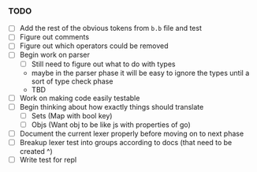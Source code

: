 ### TODO

- [ ] Add the rest of the obvious tokens from `b.b` file and test
- [ ] Figure out comments
- [ ] Figure out which operators could be removed
- [ ] Begin work on parser
  - [ ] Still need to figure out what to do with types
  - maybe in the parser phase it will be easy to ignore the types until a sort of type check phase
  - TBD
- [ ] Work on making code easily testable
- [ ] Begin thinking about how exactly things should translate
  - [ ] Sets (Map with bool key)
  - [ ] Objs (Want obj to be like js with properties of go)
- [ ] Document the current lexer properly before moving on to next phase
- [ ] Breakup lexer test into groups according to docs (that need to be created ^)
- [ ] Write test for repl